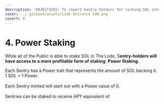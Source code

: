 ```yaml
---
description: 'OBJECTIVES: To reward Sentry holders for locking SOL into The Lode.'
cover: ../.gitbook/assets/Lode Entrance 540.png
coverY: 0
---
```


# 4. Power Staking

While all of the Public is able to stake SOL in The Lode, S**entry-holders will have access to a more profitable form of staking**: **Power Staking.**

Each Sentry has a Power trait that represents the amount of SOL backing it. 1 SOL = 1 Power.\
\
Each Sentry minted will start out with a Power value of 0.\
\
Sentries can be staked to receive APY equivalent of&#x20;
